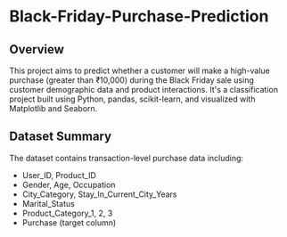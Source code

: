 # Black-Friday-Purchase-Prediction
## Overview
This project aims to predict whether a customer will make a high-value purchase (greater than ₹10,000) during the Black Friday sale using customer demographic data and product interactions. It's a classification project built using Python, pandas, scikit-learn, and visualized with Matplotlib and Seaborn.

## Dataset Summary
The dataset contains transaction-level purchase data including:
- User_ID, Product_ID
- Gender, Age, Occupation
- City_Category, Stay_In_Current_City_Years
- Marital_Status
- Product_Category_1, 2, 3
- Purchase (target column)